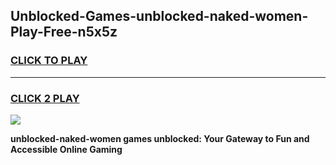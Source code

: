 
## Unblocked-Games-unblocked-naked-women-Play-Free-n5x5z
<h3>
<a href="https://premium76.site?title=unblocked-naked-women&ref=23A">CLICK TO PLAY</a></h3>
<hr>

<h3>
<a href="https://premium76.site?title=unblocked-naked-women&ref=23A">CLICK 2 PLAY</a>
  
</h3>

<a href="https://premium76.site?title=unblocked-naked-women&ref=23A"><img src="https://clearcache.store/games.png"></a>


**unblocked-naked-women games unblocked: Your Gateway to Fun and Accessible Online Gaming**
